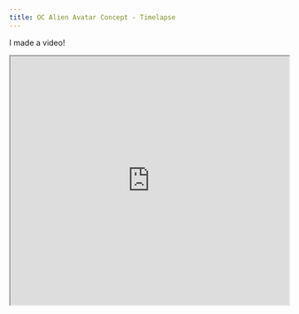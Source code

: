 ```yaml
---
title: OC Alien Avatar Concept - Timelapse
---
```


I made a video!

<iframe width="100%" height="450" src="https://www.youtube.com/embed/rQkZKqob8bg"></iframe>
